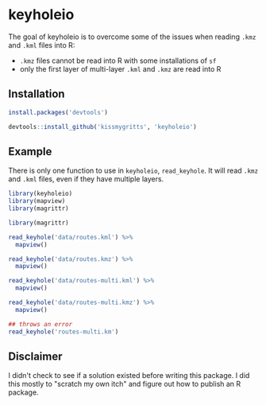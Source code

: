 # keyholeio

<!-- badges: start -->
<!-- badges: end -->

The goal of keyholeio is to overcome some of the issues when reading `.kmz` and `.kml` files into R:

* `.kmz` files cannot be read into R with some installations of `sf`
* only the first layer of multi-layer `.kml` and `.kmz` are read into R

## Installation

``` r
install.packages('devtools')

devtools::install_github('kissmygritts', 'keyholeio')
```

## Example

There is only one function to use in `keyholeio`, `read_keyhole`. It will read `.kmz` and `.kml` files, even if they have multiple layers.

``` r
library(keyholeio)
library(mapview)
library(magrittr)

library(magrittr)

read_keyhole('data/routes.kml') %>%
  mapview()

read_keyhole('data/routes.kmz') %>%
  mapview()

read_keyhole('data/routes-multi.kml') %>%
  mapview()

read_keyhole('data/routes-multi.kmz') %>%
  mapview()

## throws an error
read_keyhole('routes-multi.km')
```

## Disclaimer

I didn't check to see if a solution existed before writing this package. I did this mostly to "scratch my own itch" and figure out how to publish an R package.
